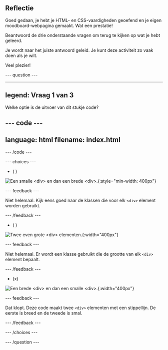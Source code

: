 ## Reflectie

Goed gedaan, je hebt je HTML- en CSS-vaardigheden geoefend en je eigen moodboard-webpagina gemaakt. Wat een prestatie!

Beantwoord de drie onderstaande vragen om terug te kijken op wat je hebt geleerd.

Je wordt naar het juiste antwoord geleid. Je kunt deze activiteit zo vaak doen als je wilt.

Veel plezier!

--- question ---

---
legend: Vraag 1 van 3
---

Welke optie is de uitvoer van dit stukje code?

--- code ---
---
language: html
filename: index.html
---
<section class="wrap">
  <div class="wide dashed-border tile">
  </div>
  <div class="narrow dashed-border tile">
  </div>
</section>

--- /code ---

--- choices ---

- ( )

![Een smalle `<div>` en dan een brede `<div>`.](images/narrow-wide.png){:style="min-width: 400px"}

  --- feedback ---

Niet helemaal. Kijk eens goed naar de klassen die voor elk `<div>` element worden gebruikt.

  --- /feedback ---

- ( )

![Twee even grote `<div>` elementen.](images/normal-normal.png){:width="400px"}

  --- feedback ---

Niet helemaal. Er wordt een klasse gebruikt die de grootte van elk `<div>` element bepaalt.

  --- /feedback ---

- (x)

![Een brede `<div>` en dan een smalle `<div>`.](images/wide-narrow.png){:width="400px"}

  --- feedback ---

Dat klopt. Deze code maakt twee `<div>` elementen met een stippellijn. De eerste is breed en de tweede is smal.

  --- /feedback ---

--- /choices ---

--- /question ---
